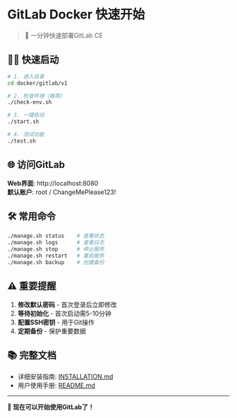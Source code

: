 # GitLab Docker 快速开始

> 🚀 一分钟快速部署GitLab CE

## 🏃‍♂️ 快速启动

```bash
# 1. 进入目录
cd docker/gitlab/v1

# 2. 检查环境（推荐）
./check-env.sh

# 3. 一键启动
./start.sh

# 4. 测试功能
./test.sh
```

## 🌐 访问GitLab

**Web界面**: http://localhost:8080  
**默认账户**: root / ChangeMePlease123!

## 🛠️ 常用命令

```bash
./manage.sh status    # 查看状态
./manage.sh logs      # 查看日志  
./manage.sh stop      # 停止服务
./manage.sh restart   # 重启服务
./manage.sh backup    # 创建备份
```

## ⚠️ 重要提醒

1. **修改默认密码** - 首次登录后立即修改
2. **等待初始化** - 首次启动需5-10分钟
3. **配置SSH密钥** - 用于Git操作
4. **定期备份** - 保护重要数据

## 📚 完整文档

- 详细安装指南: [INSTALLATION.md](INSTALLATION.md)
- 用户使用手册: [README.md](README.md)

---

**🎉 现在可以开始使用GitLab了！**